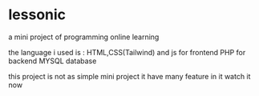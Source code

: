# lessonic
a mini project of programming online learning

the language i used is :
HTML,CSS(Tailwind) and js for frontend
PHP for backend
MYSQL database

this project is not as simple mini project it have many feature in it watch it now
